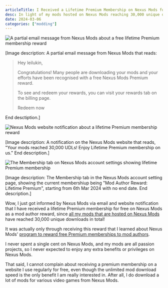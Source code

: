 ```yaml
---
articleTitle: I Received a Lifetime Premium Membership on Nexus Mods for Free
desc: In light of my mods hosted on Nexus Mods reaching 30,000 unique downloads, I was rewarded a free lifetime Premium membership on Nexus Mods.
date: 2024-03-06
categories: ["modding"]
---
```


![A partial email message from Nexus Mods about a free lifetime Premium membership reward](https://i.postimg.cc/P5zQQ9dt/thunderbird-2024-03-06-20-45-36-381.png)

\[Image description: A partial email message from Nexus Mods that reads:

> Hey leilukin,
>
> Congratulations! Many people are downloading your mods and your efforts have been recognised with a free Nexus Mods Premium reward.
>
> To see and redeem your rewards, you can visit your rewards tab on the billing page.
>
> Redeem now

End desctiption.\]

![Nexus Mods website notification about a lifetime Premium membership reward](https://i.postimg.cc/XqCYnKpJ/Screenshot-2024-03-06-at-20-49-26-Nexus-Mods-Home.png)

\[Image description: A notification on the Nexus Mods website that reads, "Your mods reached 30,000 UDLs! Enjoy Lifetime Premium membership on us." End description.\]

![The Membership tab on Nexus Mods account settings showing lifetime Premium membership](https://i.postimg.cc/SjbNRXMG/Screenshot-2024-03-06-at-20-52-27-Nexus-Mods-Users.png)

\[Image description: The Membership tab in the Nexus Mods account setting page, showing the current membershiup being "Mod Author Reward: Lifetime Premium", starting from 6th Mar 2024 with no end date. End description.\]

Wow, I just got informed by Nexus Mods via email and website notification that I have received a lifetime Premium membership for free on Nexus Mods as a mod author reward, since [all my mods that are hosted on Nexus Mods](https://www.nexusmods.com/users/3041255?tab=user+files) have reached 30,000 unique downloads in total!

It was actually only through receiving this reward that I learned about Nexus Mods' [program to reward free Premium memberships to mod authors](https://www.nexusmods.com/news/14933).

I never spent a single cent on Nexus Mods, and my mods are all passion projects, so I never expected to enjoy any extra benefits or privileges on Nexus Mods.

That said, I cannot complain about receiving a premium membership on a website I use regularly for free, even though the unlimited mod download speed is the only benefit I am really interested in. After all, I do download a lot of mods for various video games from Nexus Mods.
